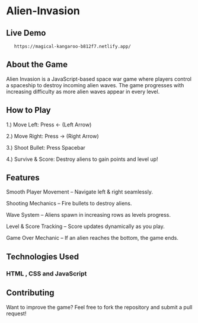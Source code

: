 # Alien-Invasion
## Live Demo
       https://magical-kangaroo-b812f7.netlify.app/

## About the Game
  Alien Invasion is a JavaScript-based space war game where players control a spaceship to destroy incoming alien waves. The game progresses with increasing difficulty as more alien waves appear in every level.

## How to Play
1.)  Move Left: Press ← (Left Arrow)

2.)  Move Right: Press → (Right Arrow)

3.)  Shoot Bullet: Press Spacebar

4.)  Survive & Score: Destroy aliens to gain points and level up!

## Features
Smooth Player Movement – Navigate left & right seamlessly.

Shooting Mechanics – Fire bullets to destroy aliens.

Wave System – Aliens spawn in increasing rows as levels progress.

Level & Score Tracking – Score updates dynamically as you play.

Game Over Mechanic – If an alien reaches the bottom, the game ends.

## Technologies Used
### HTML , CSS and JavaScript    

##  Contributing

Want to improve the game? Feel free to fork the repository and submit a pull request!